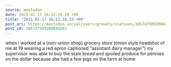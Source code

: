 ```yaml
---
source: mastodon
date: 2021-02-17 16:22:18.19 +00
title: "2021-02-17 16:22:18.19 +00"
post_uri: https://mastodon.social/users/gravely/statuses/105747509288844201
post_id: 105747509288844201
---
```

when i worked at a (non-union shop) grocery store (onion style headshot of me at 19 wearing a red apron captioned “assistant dairy manager”) my supervisor was able to buy the stale bread and spoiled produce for pennies on the dollar because she had a few pigs on the farm at home


